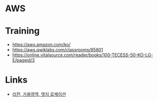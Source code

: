# AWS

# Training

* https://aws.amazon.com/ko/
* https://aws.qwiklabs.com/classrooms/65801
* https://online.vitalsource.com/reader/books/100-TECESS-50-KO-LG-E/pageid/3



# Links

* [리전, 가용영역, 엣지 로케이션](https://hgon.tistory.com/101)

